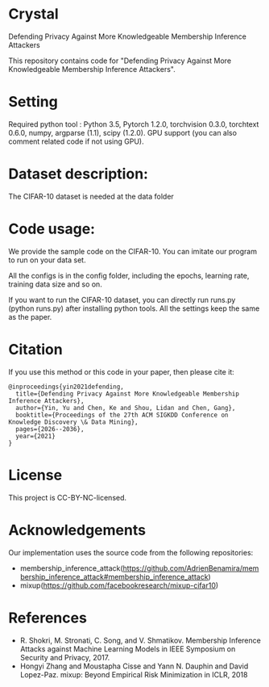 # Crystal
Defending Privacy Against More Knowledgeable Membership Inference Attackers

This repository contains code for "Defending Privacy Against More Knowledgeable Membership Inference Attackers". 

# Setting

Required python tool : Python 3.5, Pytorch 1.2.0, torchvision 0.3.0, torchtext 0.6.0, numpy, argparse (1.1), scipy (1.2.0). GPU support (you can also comment related code if not using GPU). 


# Dataset description: 

The CIFAR-10 dataset is needed at the data folder

# Code usage: 

We provide the sample code on the CIFAR-10. You can imitate our program to run on your data set.

All the configs is in the config folder, including the epochs, learning rate, training data size and so on.

If you want to run the CIFAR-10 dataset, you can directly run runs.py (python runs.py) after installing python tools. All the settings keep the same as the paper. 

# Citation
If you use this method or this code in your paper, then please cite it:

```
@inproceedings{yin2021defending,
  title={Defending Privacy Against More Knowledgeable Membership Inference Attackers},
  author={Yin, Yu and Chen, Ke and Shou, Lidan and Chen, Gang},
  booktitle={Proceedings of the 27th ACM SIGKDD Conference on Knowledge Discovery \& Data Mining},
  pages={2026--2036},
  year={2021}
}
```

# License
This project is CC-BY-NC-licensed.

# Acknowledgements

Our implementation uses the source code from the following repositories:
* membership_inference_attack(https://github.com/AdrienBenamira/membership_inference_attack#membership_inference_attack)
* mixup(https://github.com/facebookresearch/mixup-cifar10)

# References
* R. Shokri, M. Stronati, C. Song, and V. Shmatikov. Membership Inference Attacks against Machine Learning Models in IEEE Symposium on Security and Privacy, 2017.
* Hongyi Zhang and Moustapha Cisse and Yann N. Dauphin and David Lopez-Paz. mixup: Beyond Empirical Risk Minimization in ICLR, 2018
